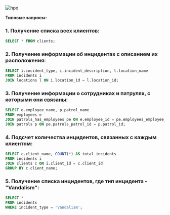 ![hpo](https://github.com/obdrystish/chop/assets/120009426/5496f86d-f5b6-4316-8c55-86c560113ce7)

__Типовые запросы:__
### 1. Получение списка всех клиентов:
```sql
SELECT * FROM clients;
```

### 2. Получение информации об инцидентах с описанием их расположения:
```sql
SELECT i.incident_type, i.incident_description, l.location_name
FROM incidents i
JOIN locations l ON i.location_id = l.location_id;
```

### 3. Получение информации о сотрудниках и патрулях, с которыми они связаны:
```sql
SELECT e.employee_name, p.patrol_name
FROM employees e
JOIN patrols_has_employees pe ON e.employee_id = pe.employees_employee_id
JOIN patrols p ON pe.patrols_patrol_id = p.patrol_id;
```

### 4. Подсчет количества инцидентов, связанных с каждым клиентом:
```sql
SELECT c.client_name, COUNT(*) AS total_incidents
FROM incidents i
JOIN clients c ON i.client_id = c.client_id
GROUP BY c.client_name;
```

### 5. Получение списка инцидентов, где тип инцидента - "Vandalism":
```sql
SELECT *
FROM incidents
WHERE incident_type = 'Vandalism';
```
